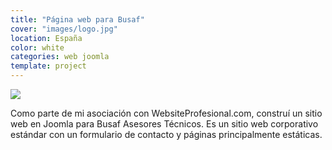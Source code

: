 ```yaml
---
title: "Página web para Busaf"
cover: "images/logo.jpg"
location: España
color: white
categories: web joomla
template: project
---
```


![](/work/busaf/images/1.png)

Como parte de mi asociación con WebsiteProfesional.com, construí un sitio web en Joomla para Busaf Asesores Técnicos. Es un sitio web corporativo estándar con un formulario de contacto y páginas principalmente estáticas.
